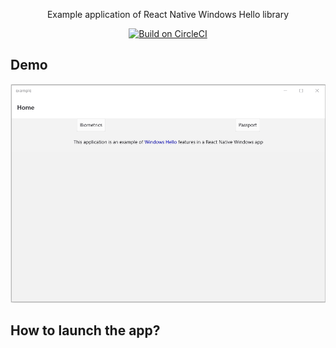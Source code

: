 <p align="center">
    Example application of React Native Windows Hello library
</p>
<p align="center">
    <a href="https://app.circleci.com/pipelines/github/callstack-internal/react-native-windows-hello?branch=main">
        <img src="https://circleci.com/gh/callstack/react-native-windows-hello/tree/main.svg?style=shield" alt="Build on CircleCI" />
    </a>
</p>

## Demo

![](../.github/Resources/RNW-Hello-Example.gif)


## How to launch the app?

